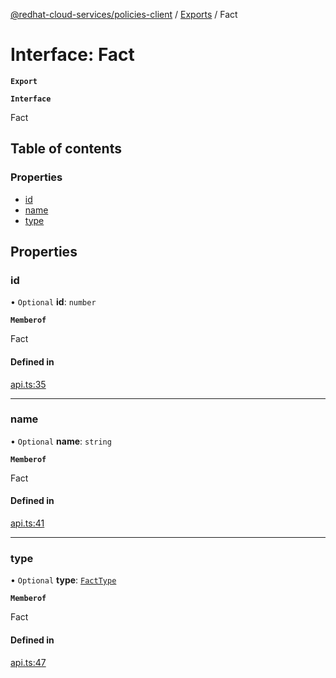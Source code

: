 [@redhat-cloud-services/policies-client](../README.md) / [Exports](../modules.md) / Fact

# Interface: Fact

**`Export`**

**`Interface`**

Fact

## Table of contents

### Properties

- [id](Fact.md#id)
- [name](Fact.md#name)
- [type](Fact.md#type)

## Properties

### id

• `Optional` **id**: `number`

**`Memberof`**

Fact

#### Defined in

[api.ts:35](https://github.com/mkholjuraev/javascript-clients/blob/master/packages/policies/api.ts#L35)

___

### name

• `Optional` **name**: `string`

**`Memberof`**

Fact

#### Defined in

[api.ts:41](https://github.com/mkholjuraev/javascript-clients/blob/master/packages/policies/api.ts#L41)

___

### type

• `Optional` **type**: [`FactType`](../enums/FactType.md)

**`Memberof`**

Fact

#### Defined in

[api.ts:47](https://github.com/mkholjuraev/javascript-clients/blob/master/packages/policies/api.ts#L47)
